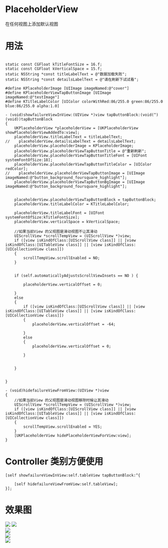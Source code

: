 # PlaceholderView
在任何视图上添加默认视图

# 用法
```

static const CGFloat kTitleFontSize = 16.f;
static const CGFloat kVerticalSpace = 15.f;
static NSString *const titleLabelText = @"数据加载失败";
static NSString *const detailsLabelText = @"请在刷新下试试看";

#define KPlaceholderImage [UIImage imageNamed:@"cover"]
#define KPlaceholderViewTapButtonImage [UIImage imageNamed:@"testImage"]
#define KTitleLabelColor [UIColor colorWithRed:86/255.0 green:86/255.0 blue:86/255.0 alpha:1.0]

- (void)showfailureViewInView:(UIView *)view tapButtonBlock:(void(^)(void))tapButtonBlock
{
    UKPlaceholderView *placeholderView = [UKPlaceholderView showPlaceholderViewAddedTo:view];
    placeholderView.titleLabelText = titleLabelText;
//    placeholderView.detailsLabelText = detailsLabelText;
    placeholderView.placeholderImage = KPlaceholderImage;
    placeholderView.placeholderViewTapButtonTitle = @"重新刷新";
    placeholderView.placeholderViewTapButtonTitleFont = [UIFont systemFontOfSize:18];
    placeholderView.placeholderViewTapButtonTitleColor = [UIColor redColor];
//    placeholderView.placeholderViewTapButtonImage = [UIImage imageNamed:@"button_background_foursquare_highlight"];
    placeholderView.placeholderViewTapButtonBgImage = [UIImage imageNamed:@"button_background_foursquare_highlight"];


    placeholderView.placeholderViewTapButtonBlock = tapButtonBlock;
    placeholderView.titleLabelColor = KTitleLabelColor;

    placeholderView.titleLabelFont = [UIFont systemFontOfSize:kTitleFontSize];
    placeholderView.verticalSpace = kVerticalSpace;

    //如果当前View 的父视图是滑动视图不让其滑动
    UIScrollView *scrollTempView = (UIScrollView *)view;
    if ([view isKindOfClass:[UIScrollView class]] || [view isKindOfClass:[UITableView class]] || [view isKindOfClass:[UICollectionView class]])
    {
        scrollTempView.scrollEnabled = NO;
    }


    if (self.automaticallyAdjustsScrollViewInsets == NO ) {

        placeholderView.verticalOffset = 0;

    }
    else
    {
        if ([view isKindOfClass:[UIScrollView class]] || [view isKindOfClass:[UITableView class]] || [view isKindOfClass:[UICollectionView class]])
        {
            placeholderView.verticalOffset = -64;

        }
        else
        {
            placeholderView.verticalOffset = 0;

        }


    }


}

- (void)hidefailureViewFromView:(UIView *)view
{
    //如果当前View 的父视图是滑动视图移除时候让其滑动
    UIScrollView *scrollTempView = (UIScrollView *)view;
    if ([view isKindOfClass:[UIScrollView class]] || [view isKindOfClass:[UITableView class]] || [view isKindOfClass:[UICollectionView class]])
    {
        scrollTempView.scrollEnabled = YES;
    }
    [UKPlaceholderView hidePlaceholderViewForView:view];
}

```
# Controller 类别方便使用
    [self showfailureViewInView:self.tableView tapButtonBlock:^{

        [self hidefailureViewFromView:self.tableView];
    }];
    
# 效果图
![](https://github.com/renmoqiqi/PlaceholderView/blob/master/PlaceholdViewDemo/Resource/1.png) 
![](https://github.com/renmoqiqi/PlaceholderView/blob/master/PlaceholdViewDemo/Resource/2.png)  
![](https://github.com/renmoqiqi/PlaceholderView/blob/master/PlaceholdViewDemo/Resource/3.png)  
![](https://github.com/renmoqiqi/PlaceholderView/blob/master/PlaceholdViewDemo/Resource/4.png)  
![](https://github.com/renmoqiqi/PlaceholderView/blob/master/PlaceholdViewDemo/Resource/5.png)  
